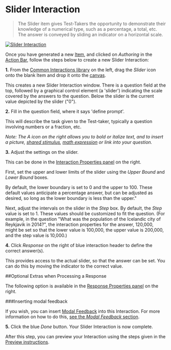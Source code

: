 <!--
created_at: 2016-12-15
authors:         
    - "Catherine Pease"
--> 

# Slider Interaction

>The Slider item gives Test-Takers the opportunity to demonstrate their knowledge of a numerical type, such as a percentage, a total, etc. The answer is conveyed by sliding an indicator on a horizontal scale.

[![Slider Interaction](https://img.youtube.com/vi/fqrbvbavhuA/hqdefault.jpg)](https://youtube.com/watch?v=fqrbvbavhuA&rel=0 "Slider Interaction")


Once you have generated a new [Item](../appendix/glossary.md#item), and clicked on *Authoring* in the [Action Bar](../appendix/glossary.md#action-bar), follow the steps below to create a new Slider Interaction:


**1.** From the [Common Interactions library](../appendix/glossary.md#common-interactions-library) on the left, drag the *Slider* icon onto the blank Item and drop it onto the [canvas](../appendix/glossary.md#canvas).

This creates a new Slider Interaction window. There is a question field at the top, followed by a graphical control element (a 'slider') indicating the scale covered by the answers to the question. Below the slider is the current value depicted by the slider ("0").

**2.** Fill in the question field, where it says 'define prompt'. 

This will describe the task given to the Test-taker, typically a question involving numbers or a fraction, etc. 

*Note: The A icon on the right allows you to bold or italize text, and to insert a picture, [shared stimulus](../appendix/glossary.md#shared-stimulus), [math expression](../appendix/glossary.md#math-expression) or link into your question.*

**3.** Adjust the settings on the slider.

This can be done in the [Interaction Properties panel](../appendix/glossary.md#interaction-properties-panel) on the right.

First, set the upper and lower limits of the slider using the *Upper Bound* and *Lower Bound* boxes.

By default, the lower boundary is set to 0 and the upper to 100. These default values anticipate a percentage answer, but can be adjusted as desired, so long as the lower boundary is less than the upper."

Next, adjust the intervals on the slider in the *Step* box. By default, the *Step* value is set to 1. These values should be customized to fit the question. (For example, in the question "What was the population of the Icelandic city of Reykjavik in 2014?", the interaction properties for the answer, 120,000, might be set so that the lower value is 100,000, the upper value is 200,000, and the step value is 10,000.)

**4.** Click *Response* on the right of blue interaction header to define the correct answer(s).

This provides access to the actual slider, so that the answer can be set. You can do this by moving the indicator to the correct value. 

<aside class="optional-extras">
##Optional Extras when Processing a Response

The following option is available in the [Response Properties panel](../appendix/glossary.md#response-properties-panel) on the right.

###Inserting modal feedback

If you wish, you can insert [Modal Feedback](../appendix/glossary.md#modal-feedback) into this Interaction. For more information on how to do this, [see the *Modal Feedback* section](../items/modal-feedback.md).
</aside>


**5.** Click the blue *Done* button. Your Slider Interaction is now complete.

After this step, you can preview your Interaction using the steps given in the [Preview instructions](../items/preview.md).

